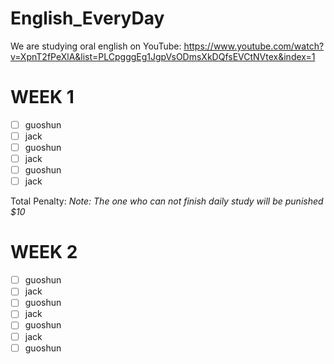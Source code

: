 # English_EveryDay
We are studying oral english on YouTube: https://www.youtube.com/watch?v=XpnT2fPeXlA&list=PLCpgggEg1JgpVsODmsXkDQfsEVCtNVtex&index=1
# WEEK 1
- [ ] guoshun
- [ ] jack
- [ ] guoshun
- [ ] jack
- [ ] guoshun
- [ ] jack

Total Penalty: 
*Note: The one who can not finish daily study will be punished $10*

# WEEK 2
- [ ] guoshun
- [ ] jack
- [ ] guoshun
- [ ] jack
- [ ] guoshun
- [ ] jack
- [ ] guoshun
